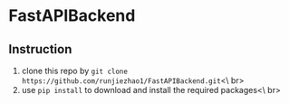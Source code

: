 # FastAPIBackend

## Instruction
1. clone this repo by ```git clone https://github.com/runjiezhao1/FastAPIBackend.git```<\ br>
2. use ```pip install``` to download and install the required packages<\ br>